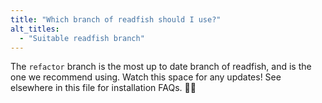 ```yaml
---
title: "Which branch of readfish should I use?"
alt_titles:
  - "Suitable readfish branch"
---
```


The `refactor` branch is the most up to date branch of readfish, and is the one we recommend using.
Watch this space for any updates!
See elsewhere in this file for installation FAQs. 🕵️‍♂️
